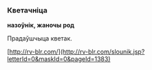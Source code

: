 ### Кветачніца
**назоўнік, жаночы род**

Прадаўшчыца кветак.

<a rel="author">[http://rv-blr.com/](http://rv-blr.com/slounik.jsp?letterId=0&maskId=0&pageId=1383)</a>
